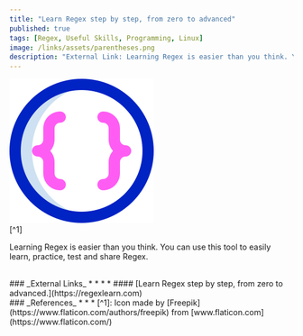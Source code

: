 ```yaml
---
title: "Learn Regex step by step, from zero to advanced"
published: true
tags: [Regex, Useful Skills, Programming, Linux]
image: /links/assets/parentheses.png
description: "External Link: Learning Regex is easier than you think. You can use this tool to easily learn, practice, test and share Regex."
---
```


![](/links/assets/parentheses.png)
<br>
[^1]

Learning Regex is easier than you think. You can use this tool to easily learn, practice, test and share Regex.

<br>
### _External Links_
* * *
* #### [Learn Regex step by step, from zero to advanced.](https://regexlearn.com)

<br>
### _References_
* * *
[^1]: Icon made by [Freepik](https://www.flaticon.com/authors/freepik) from [www.flaticon.com](https://www.flaticon.com/)
